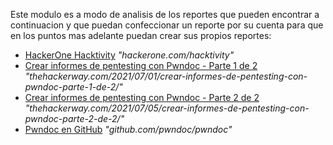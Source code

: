 Este modulo es a modo de analisis de los reportes que pueden encontrar a continuacion 
y que puedan confeccionar un reporte por su cuenta para que en los puntos mas adelante puedan
crear sus propios reportes:

<ul>
  <li><a href="https://hackerone.com/hacktivity" target="_blank">HackerOne Hacktivity</a> <em>"hackerone.com/hacktivity"</em></li>
  <li><a href="https://thehackerway.com/2021/07/01/crear-informes-de-pentesting-con-pwndoc-parte-1-de-2/" target="_blank">Crear informes de pentesting con Pwndoc - Parte 1 de 2</a> <em>"thehackerway.com/2021/07/01/crear-informes-de-pentesting-con-pwndoc-parte-1-de-2/"</em></li>
  <li><a href="https://thehackerway.com/2021/07/05/crear-informes-de-pentesting-con-pwndoc-parte-2-de-2/" target="_blank">Crear informes de pentesting con Pwndoc - Parte 2 de 2</a> <em>"thehackerway.com/2021/07/05/crear-informes-de-pentesting-con-pwndoc-parte-2-de-2/"</em></li>
  <li><a href="https://github.com/pwndoc/pwndoc" target="_blank">Pwndoc en GitHub</a> <em>"github.com/pwndoc/pwndoc"</em></li>
</ul>
